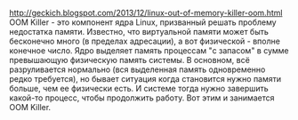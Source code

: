 http://geckich.blogspot.com/2013/12/linux-out-of-memory-killer-oom.html  
OOM Killer - это компонент ядра Linux, призванный решать проблему недостатка памяти. Известно, что виртуальной памяти может быть бесконечно много (в пределах адресации), а вот физической - вполне конечное число. Ядро выделяет память процессам "с запасом" в сумме превышающую физическую память системы. В основном, всё разруливается нормально (вся выделенная память одновременно редко требуется), но бывает ситуация когда становится нужно памяти больше, чем ее физически есть. И системе тогда нужно завершить какой-то процесс, чтобы продолжить работу. Вот этим и занимается OOM Killer.  
